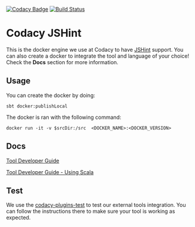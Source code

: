 [![Codacy Badge](https://api.codacy.com/project/badge/grade/f05554b8bca04bf3b428c7c265ead432)](https://www.codacy.com/app/Codacy/codacy-jshint)
[![Build Status](https://circleci.com/gh/codacy/codacy-jshint.svg?style=shield&circle-token=:circle-token)](https://circleci.com/gh/codacy/codacy-jshint)

# Codacy JSHint

This is the docker engine we use at Codacy to have [JSHint](http://jshint.com/) support.
You can also create a docker to integrate the tool and language of your choice!
Check the **Docs** section for more information.

## Usage

You can create the docker by doing:

```
sbt docker:publishLocal
```

The docker is ran with the following command:

```
docker run -it -v $srcDir:/src  <DOCKER_NAME>:<DOCKER_VERSION>
```

## Docs

[Tool Developer Guide](http://docs.codacy.com/v1.5/docs/tool-developer-guide)

[Tool Developer Guide - Using Scala](http://docs.codacy.com/v1.5/docs/tool-developer-guide-using-scala)

## Test

We use the [codacy-plugins-test](https://github.com/codacy/codacy-plugins-test) to test our external tools integration.
You can follow the instructions there to make sure your tool is working as expected.
